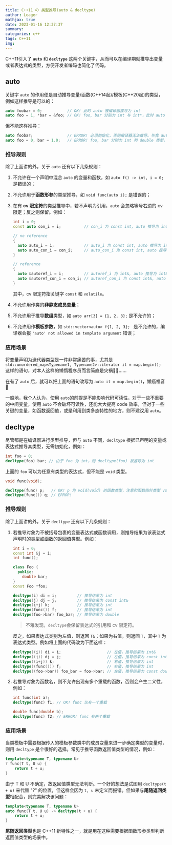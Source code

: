 ```yaml
---
title: C++11 の 类型推导(auto & decltype)
author: Leager
mathjax: true
date: 2023-01-16 12:37:37
summary:
categories: c++
tags: C++11
img:
---
```


C++11引入了 **`auto`** 和 **`decltype`** 这两个关键字，从而可以在编译期就推导出变量或者表达式的类型，方便开发者编码也简化了代码。

<!--more-->

## auto

关键字 `auto` 的作用便是自动推导变量/函数(C++14起)/模板(C++20起)的类型，例如这样推导是可以的：

```cpp
auto foobar = 0;           // OK! 此时 auto 被编译器推导为 int
auto foo = 1, *bar = &foo; // OK! foo, bar 分别为 int 与 int*，此时 auto 被推导为 int（若将 * 删去则报错）
```

但不能这样推导：

```cpp
auto foobar;               // ERROR! 必须初始化，否则编译器无法推导。毕竟 auto 只是一个占位符，不能真正代替数据类型进行声明
auto foo = 0, bar = 1.0;   // ERROR! foo, bar 分别为 int 和 double 类型，auto 会产生二义性，非良构
```

### 推导规则

除了上面讲的外，关于 `auto` 还有以下几条规则：

1. 不允许在一个声明中混合 `auto` 的变量和函数，如 `auto f() -> int, i = 0;` 是错误的；
2. 不允许用于**函数形参**的类型推导，如 `void func(auto i);` 是错误的；
3. 在有 **cv 限定符**的类型推导中，若不声明为引用，`auto` 会忽略等号右边的 cv 限定；反之则保留。例如：

    ```cpp
    int i = 0;
    const auto con_i = i;          // con_i 为 const int, auto 推导为 int

    // no reference
    {
      auto auto_i = i;             // auto_i 为 const int, auto 推导为 int
      auto auto_con_i = con_i;     // auto_con_i 为 const int, auto 推导为 int
    }

    // reference
    {
      auto &autoref_i = i;         // autoref_i 为 int&, auto 推导为 int&
      auto &autoref_con_i = con_i; // autoref_con_i 为 const int&, auto 推导为 const int&
    }
    ```

    其中，cv 限定符指关键字 `const` 和 `volatile`。

4. 不允许用作类的**非静态成员变量**；

5. 不允许用于推导**数组**类型，如 `auto arr[3] = {1, 2, 3};` 是不允许的；

6. 不允许用作**模板参数**，如 `std::vector<auto> f{1, 2, 3}; ` 是不允许的，编译器会报 `'auto' not allowed in template argument` 错误；

### 应用场景

将变量声明为迭代器类型是一件非常痛苦的事，尤其是 `std::unordered_map<Typename1, Typename2>::iterator it = map.begin();` 这样的语句，对本人这样的懒惰程序员而言简直是灾祸🤦‍♂️……

在有了 `auto` 后，就可以把上面的语句改写为 `auto it = map.begin()`，懒癌福音🥰

一般地，我个人认为，使用 `auto`的前提是不能影响代码可读性，对于一些不重要的中间变量，使用 `auto` 不会破坏可读性，还能大大提高 code 效率，但对于一些关键的变量，如函数返回值，或是利用到类多态特性的地方，则不建议用 `auto`。

## decltype

尽管都是在编译器进行类型推导，但与 `auto` 不同，`decltype` 根据已声明的变量或表达式推导其类型，无需初始化，例如：

```cpp
int foo = 0;
decltype(foo) bar; // 由于 foo 为 int，则 decltype(foo) 被推导为 int
```

上面的 `foo` 可以为任意有类型的表达式，但不能是 `void` 类型。

```cpp
void func(void);

decltype(func) p;   // OK! p 为 void(void) 的函数类型，注意和函数指针类型 void(*p)(void) 不同
decltype(func()) q; // ERROR!
```

### 推导规则

除了上面讲的外，关于 `decltype` 还有以下几条规则：

1. 若推导对象为不被括号包裹的变量表达式或函数调用，则推导结果为该表达式声明时的类型或函数的返回值类型。例如：

    ```cpp
    int i = 0;
    const int &j = i;
    int func();

    class Foo {
      public:
        double bar;
    }
    const Foo *foo;

    decltype(i) di = i;         // 推导结果为 int
    decltype(j) dj = j;         // 推导结果为 const int&
    decltype(i+j) k;            // 推导结果为 int
    decltype(func()) f;         // 推导结果为 int
    decltype(foo->bar) foo_bar; // 推导结果为 double
    ```

    > 不难发现，`decltype`会保留表达式的引用和 cv 限定符。

    反之，如果表达式类别为左值，则返回 `T&`；如果为右值，则返回 `T`，其中 `T` 为表达式类型。例如将上面的代码改为下面这样：

    ```cpp
    decltype((i)) di = i;                    // 左值，推导结果为 int&
    decltype((j)) dj = j;                    // 左值。推导结果为 const int&
    decltype((i+j)) k;                       // 右值，推导结果为 int
    decltype((func())) f;                    // 右值，推导结果为 int
    decltype((foo->bar)) foo_bar = foo->bar; // 左值，推导结果为 const double&
    ```

2. 若推导对象为函数名，则不允许出现有多个重载的函数，否则会产生二义性，例如：

    ```cpp
    int func(int a);
    decltype(func) f1; // OK! func 仅有一个重载

    double func(double b);
    decltype(func) f2; // ERROR! func 有两个重载
    ```

### 应用场景

当类模板中需要根据传入的模板参数类中的成员变量来进一步确定类型的变量时，则用 `decltype` 是个很好的选择。常见于推导函数返回值类型的情况，例如：

```cpp
template<typename T, typename U>
? func(T t, U u) {
    return t + u;
}
```

由于 T 和 U 不确定，故返回值类型无法判断。一个好的想法是试图用 `decltype(t + u)` 来代替 "?" 的位置，但这样会因为 `t, u` 未定义而报错。但如果与**尾随返回类型**相配合，则完美解决该问题：

```cpp
template<typename T, typename U>
auto func(T t, U u) -> decltype(t + u) {
    return t + u;
}
```

**尾随返回类型**也是 C++11 新特性之一，就是用在这种需要根据函数形参类型判断返回值类型的场景中。
